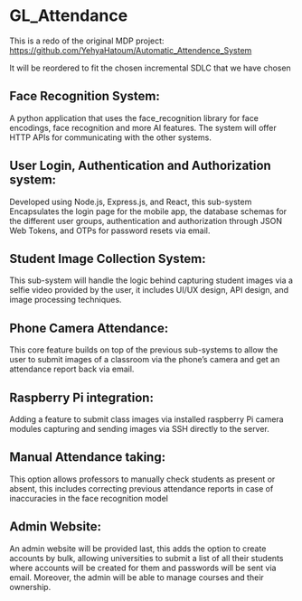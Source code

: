 # GL_Attendance

This is a redo of the original MDP project: https://github.com/YehyaHatoum/Automatic_Attendence_System

It will be reordered to fit the chosen incremental SDLC that we have chosen

## Face Recognition System: 
A python application that uses the face_recognition library for face encodings, face recognition and more AI features. The system will offer HTTP APIs for communicating with the other systems.

## User Login, Authentication and Authorization system:
Developed using Node.js, Express.js, and React, this sub-system Encapsulates the login page for the mobile app, the database schemas for the different user groups, authentication and authorization through JSON Web Tokens, and OTPs for password resets via email.

## Student Image Collection System:
This sub-system will handle the logic behind capturing student images via a selfie video provided by the user, it includes UI/UX design, API design, and image processing techniques.

## Phone Camera Attendance:
This core feature builds on top of the previous sub-systems to allow the user to submit images of a classroom via the phone’s camera and get an attendance report back via email.

## Raspberry Pi integration: 
Adding a feature to submit class images via installed raspberry Pi camera modules capturing and sending images via SSH directly to the server.

## Manual Attendance taking: 
This option allows professors to manually check students as present or absent, this includes correcting previous attendance reports in case of inaccuracies in the face recognition model

## Admin Website: 
An admin website will be provided last, this adds the option to create accounts by bulk, allowing universities to submit a list of all their students where accounts will be created for them and passwords will be sent via email. Moreover, the admin will be able to manage courses and their ownership.